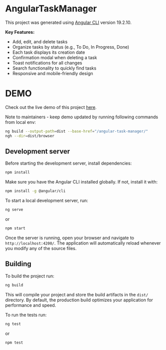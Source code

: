 # AngularTaskManager

This project was generated using [Angular CLI](https://github.com/angular/angular-cli) version 19.2.10.

**Key Features:**

- Add, edit, and delete tasks
- Organize tasks by status (e.g., To Do, In Progress, Done)
- Each task displays its creation date
- Confirmation modal when deleting a task
- Toast notifications for all changes
- Search functionality to quickly find tasks
- Responsive and mobile-friendly design

# DEMO

Check out the live demo of this project [here](https://cairana.github.io/angular-task-manager/).

Note to maintainers - keep demo updated by running following commands from local env:
```bash
ng build --output-path=dist --base-href="/angular-task-manager/"
ngh --dir=dist/browser
```

## Development server

Before starting the development server, install dependencies:

```bash
npm install
```

Make sure you have the Angular CLI installed globally. If not, install it with:

```bash
npm install -g @angular/cli
```

To start a local development server, run:

```bash
ng serve
```

or

```bash
npm start
```

Once the server is running, open your browser and navigate to `http://localhost:4200/`. 
The application will automatically reload whenever you modify any of the source files.

## Building

To build the project run:

```bash
ng build
```

This will compile your project and store the build artifacts in the `dist/` directory. 
By default, the production build optimizes your application for performance and speed.

To run the tests run:

```bash
ng test
```
or

```bash
npm test
```

